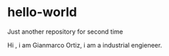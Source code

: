 # hello-world
Just another repository for second time

Hi , i am Gianmarco Ortiz, i am a industrial engieneer. 
